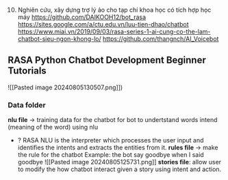 

10. Nghiên cứu, xây dựng trợ lý ảo cho tạp chí khoa học có tích hợp học máy
https://github.com/DAIKOOH12/bot_rasa
https://sites.google.com/a/ctu.edu.vn/luu-tien-dhao/chatbot
https://www.miai.vn/2019/09/03/rasa-series-1-ai-cung-co-the-lam-chatbot-sieu-ngon-khong-lo/
https://github.com/thangnch/AI_Voicebot

## RASA Python Chatbot Development Beginner Tutorials
![[Pasted image 20240805130507.png]])

### Data folder
**nlu file** -> training data for the chatbot
	for bot to undertstand words intend (meaning of the word) using nlu
+ ? RASA NLU is the interpreter which processes the user input and identifies the intents and extracts the entities from it.
**rules file** -> make the rule for the chatbot
	Example: the bot say goodbye when I said goodbye
		![[Pasted image 20240805125731.png]]
**stories file**: allow user to modify the how chatbot interact given a story using intent and action.

